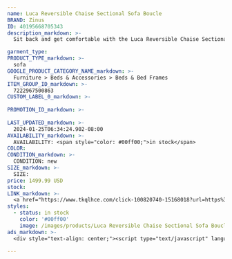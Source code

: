 ```yaml
---
name: Luca Reversible Chaise Sectional Sofa Boucle
BRAND: Zinus
ID: 40195668705343
description_markdown: >-
  Sit back and get comfortable with the Luca Reversible Chaise Sectional. Featuring a flexible modular design, exceptional comfort, and sleek modern styling, this sofa will fit any living space perfectly. Easy tool-free assembly and flexible configuration make this sofa a living room must-have. Its soft upholstery comes in beige, grey, or boucle, which are all easy to match while also making your new sofa stand out.

garment_type:
PRODUCT_TYPE_markdown: >-
  sofa
GOOGLE_PRODUCT_CATEGORY_NAME_markdown: >-
  Furniture > Beds & Accessories > Beds & Bed Frames
ITEM_GROUP_ID_markdown: >-
  7222967500863
CUSTOM_LABEL_0_markdown: >-
  
PROMOTION_ID_markdown: >-
  
LAST_UPDATED_markdown: >-
  2024-01-25T06:34:24.902-08:00
AVAILABILITY_markdown: >-
  AVAILABILITY: <span style="color: #00ff00;">in stock</span>
COLOR:
CONDITION_markdown: >-
  CONDITION: new
SIZE_markdown: >-
  SIZE: 
price: 1499.99 USD
stock: 
LINK_markdown: >-
  <a href="https://www.tkqlhce.com/click-100820740-15168018?url=https%3A%2F%2Fwww.zinus.com%2Fproducts%2Fluca-reversible-chaise-sectional-sofa%3Fvariant%3D40195668705343" target="_blank" style="display: inline-block; padding: 10px 20px; font-size: 16px; text-align: center; text-decoration: none; cursor: pointer; border: 1px solid #3498db; color: #3498db; background-color: #fff; border-radius: 5px; transition: background-color 0.3s;">Go to Product</a>
styles:
  - status: in stock
    color: '#00ff00'
    image: /images/products/Luca Reversible Chaise Sectional Sofa Boucle/ZinusLucaReversibleChaiseSectional_Wayfair_otheraccounts_Boucle_-3.jpg
ads_markdown: >-
  <div style="text-align: center;"><script type="text/javascript" language="javascript" src="https://www.kqzyfj.com/placeholder-53972243?target=_top&mouseover=N"></script></div>

---
```


